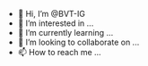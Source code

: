 - 👋 Hi, I’m @BVT-IG
- 👀 I’m interested in ...
- 🌱 I’m currently learning ...
- 💞️ I’m looking to collaborate on ...
- 📫 How to reach me ...

<!---
BVT-IG/BVT-IG is a ✨ special ✨ repository because its `README.md` (this file) appears on your GitHub profile.
You can click the Preview link to take a look at your changes.
--->
